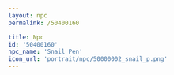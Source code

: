 ```yaml
---
layout: npc
permalink: /50400160

title: Npc
id: '50400160'
npc_name: 'Snail Pen'
icon_url: 'portrait/npc/50000002_snail_p.png'
---
```

